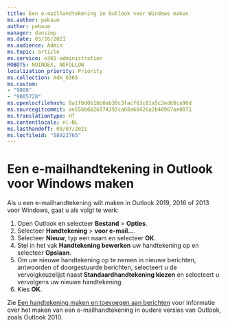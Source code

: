 ```yaml
---
title: Een e-mailhandtekening in Outlook voor Windows maken
ms.author: pebaum
author: pebaum
manager: dansimp
ms.date: 03/16/2021
ms.audience: Admin
ms.topic: article
ms.service: o365-administration
ROBOTS: NOINDEX, NOFOLLOW
localization_priority: Priority
ms.collection: Adm_O365
ms.custom:
- "9808"
- "9005728"
ms.openlocfilehash: 8a1f8d0b1bb0ab38c3facf63c01a5c2ed68ca96d
ms.sourcegitcommit: ae556b6b26974392ca68a68426a2b40967ae0071
ms.translationtype: HT
ms.contentlocale: nl-NL
ms.lasthandoff: 09/07/2021
ms.locfileid: "58923765"
---
```

# <a name="create-an-email-signature-in-outlook-for-windows"></a>Een e-mailhandtekening in Outlook voor Windows maken

Als u een e-mailhandtekening wilt maken in Outlook 2019, 2016 of 2013 voor Windows, gaat u als volgt te werk:

1. Open Outlook en selecteer **Bestand** > **Opties**.
1. Selecteer **Handtekening** > **voor e-mail...**.
1. Selecteer **Nieuw**, typ een naam en selecteer **OK**.
1. Stel in het vak **Handtekening bewerken** uw handtekening op en selecteer **Opslaan**.
1. Om uw nieuwe handtekening op te nemen in nieuwe berichten, antwoorden of doorgestuurde berichten, selecteert u de vervolgkeuzelijst naast **Standaardhandtekening kiezen** en selecteert u vervolgens uw nieuwe handtekening.
1. Kies **OK**.

Zie [Een handtekening maken en toevoegen aan berichten](https://support.microsoft.com/office/8ee5d4f4-68fd-464a-a1c1-0e1c80bb27f2#ID0EAADAAA=Office_2007_-_2010) voor informatie over het maken van een e-mailhandtekening in oudere versies van Outlook, zoals Outlook 2010.